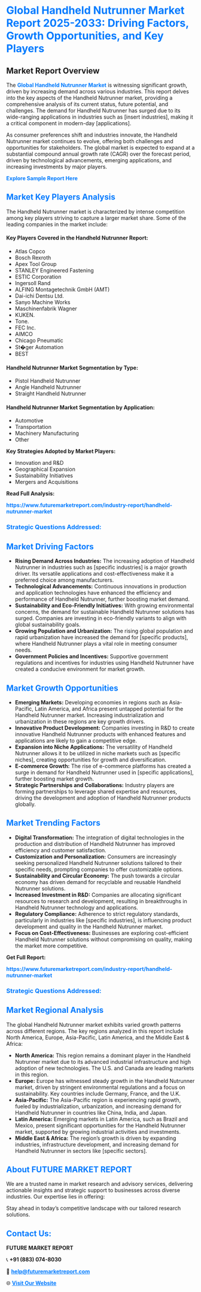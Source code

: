 <h1 style="color: #007BFF;">Global Handheld Nutrunner Market Report 2025-2033: Driving Factors, Growth Opportunities, and Key Players</h1>

<section id="overview">
<h2>Market Report Overview</h2>
<p>The <a href="https://www.futuremarketreport.com/industry-report/handheld-nutrunner-market" style="color: #007BFF; text-decoration: none;"><strong>Global Handheld Nutrunner Market</strong></a> is witnessing significant growth, driven by increasing demand across various industries. This report delves into the key aspects of the Handheld Nutrunner market, providing a comprehensive analysis of its current status, future potential, and challenges. The demand for Handheld Nutrunner has surged due to its wide-ranging applications in industries such as [insert industries], making it a critical component in modern-day [applications].</p>
<p>As consumer preferences shift and industries innovate, the Handheld Nutrunner market continues to evolve, offering both challenges and opportunities for stakeholders. The global market is expected to expand at a substantial compound annual growth rate (CAGR) over the forecast period, driven by technological advancements, emerging applications, and increasing investments by major players.</p>
</section>

<section id="overview">
<p><a href="https://www.futuremarketreport.com/request-sample/reportId=27296" style="color: #007BFF; text-decoration: none;"><strong>Explore Sample Report Here</strong></a></p>
</section>

<section id="key-players">
<h2 style="color: #007BFF;">Market Key Players Analysis</h2>
<p>The Handheld Nutrunner market is characterized by intense competition among key players striving to capture a larger market share. Some of the leading companies in the market include:</p>
<h4>Key Players Covered in the Handheld Nutrunner Report:</h4>
<ul><li>Atlas Copco</li><li>Bosch Rexroth</li><li>Apex Tool Group</li><li>STANLEY Engineered Fastening</li><li>ESTIC Corporation</li><li>Ingersoll Rand</li><li>ALFING Montagetechnik GmbH (AMT)</li><li>Dai-ichi Dentsu Ltd.</li><li>Sanyo Machine Works</li><li>Maschinenfabrik Wagner</li><li>KUKEN.</li><li>Tone.</li><li>FEC Inc.</li><li>AIMCO</li><li>Chicago Pneumatic</li><li>St�ger Automation</li><li>BEST</li></ul>
<h4>Handheld Nutrunner Market Segmentation by Type:</h4>
<ul><li>Pistol Handheld Nutrunner</li><li>Angle Handheld Nutrunner</li><li>Straight Handheld Nutrunner</li></ul>

<h4>Handheld Nutrunner Market Segmentation by Application:</h4>
<ul><li>Automotive</li><li>Transportation</li><li>Machinery Manufacturing</li><li>Other</li></ul>
<p><strong>Key Strategies Adopted by Market Players:</strong></p>
<ul>
<li>Innovation and R&D</li>
<li>Geographical Expansion</li>
<li>Sustainability Initiatives</li>
<li>Mergers and Acquisitions</li>
</ul>
</section>

<section>
<p><strong>Read Full Analysis: </strong></p><a href="https://www.futuremarketreport.com/industry-report/handheld-nutrunner-market" style="color: #007BFF; text-decoration: none;"><strong>https://www.futuremarketreport.com/industry-report/handheld-nutrunner-market</strong></a>
<h3 style="color: #007BFF;">Strategic Questions Addressed:</h3>
</section>

<section id="driving-factors">
<h2 style="color: #007BFF;">Market Driving Factors</h2>
<ul>
<li><strong>Rising Demand Across Industries:</strong> The increasing adoption of Handheld Nutrunner in industries such as [specific industries] is a major growth driver. Its versatile applications and cost-effectiveness make it a preferred choice among manufacturers.</li>
<li><strong>Technological Advancements:</strong> Continuous innovations in production and application technologies have enhanced the efficiency and performance of Handheld Nutrunner, further boosting market demand.</li>
<li><strong>Sustainability and Eco-Friendly Initiatives:</strong> With growing environmental concerns, the demand for sustainable Handheld Nutrunner solutions has surged. Companies are investing in eco-friendly variants to align with global sustainability goals.</li>
<li><strong>Growing Population and Urbanization:</strong> The rising global population and rapid urbanization have increased the demand for [specific products], where Handheld Nutrunner plays a vital role in meeting consumer needs.</li>
<li><strong>Government Policies and Incentives:</strong> Supportive government regulations and incentives for industries using Handheld Nutrunner have created a conducive environment for market growth.</li>
</ul>
</section>

<section id="growth-opportunities">
<h2 style="color: #007BFF;">Market Growth Opportunities</h2>
<ul>
<li><strong>Emerging Markets:</strong> Developing economies in regions such as Asia-Pacific, Latin America, and Africa present untapped potential for the Handheld Nutrunner market. Increasing industrialization and urbanization in these regions are key growth drivers.</li>
<li><strong>Innovative Product Development:</strong> Companies investing in R&D to create innovative Handheld Nutrunner products with enhanced features and applications are likely to gain a competitive edge.</li>
<li><strong>Expansion into Niche Applications:</strong> The versatility of Handheld Nutrunner allows it to be utilized in niche markets such as [specific niches], creating opportunities for growth and diversification.</li>
<li><strong>E-commerce Growth:</strong> The rise of e-commerce platforms has created a surge in demand for Handheld Nutrunner used in [specific applications], further boosting market growth.</li>
<li><strong>Strategic Partnerships and Collaborations:</strong> Industry players are forming partnerships to leverage shared expertise and resources, driving the development and adoption of Handheld Nutrunner products globally.</li>
</ul>
</section>

<section id="trending-factors">
<h2 style="color: #007BFF;">Market Trending Factors</h2>
<ul>
<li><strong>Digital Transformation:</strong> The integration of digital technologies in the production and distribution of Handheld Nutrunner has improved efficiency and customer satisfaction.</li>
<li><strong>Customization and Personalization:</strong> Consumers are increasingly seeking personalized Handheld Nutrunner solutions tailored to their specific needs, prompting companies to offer customizable options.</li>
<li><strong>Sustainability and Circular Economy:</strong> The push towards a circular economy has driven demand for recyclable and reusable Handheld Nutrunner solutions.</li>
<li><strong>Increased Investment in R&D:</strong> Companies are allocating significant resources to research and development, resulting in breakthroughs in Handheld Nutrunner technology and applications.</li>
<li><strong>Regulatory Compliance:</strong> Adherence to strict regulatory standards, particularly in industries like [specific industries], is influencing product development and quality in the Handheld Nutrunner market.</li>
<li><strong>Focus on Cost-Effectiveness:</strong> Businesses are exploring cost-efficient Handheld Nutrunner solutions without compromising on quality, making the market more competitive.</li>
</ul>
</section>

<section>
<p><strong>Get Full Report: </strong></p><a href="https://www.futuremarketreport.com/industry-report/handheld-nutrunner-market" style="color: #007BFF; text-decoration: none;"><strong>https://www.futuremarketreport.com/industry-report/handheld-nutrunner-market</strong></a>
<h3 style="color: #007BFF;">Strategic Questions Addressed:</h3>
</section>


<section id="regional-analysis">
<h2 style="color: #007BFF;">Market Regional Analysis</h2>
<p>The global Handheld Nutrunner market exhibits varied growth patterns across different regions. The key regions analyzed in this report include North America, Europe, Asia-Pacific, Latin America, and the Middle East & Africa:</p>
<ul>
<li><strong>North America:</strong> This region remains a dominant player in the Handheld Nutrunner market due to its advanced industrial infrastructure and high adoption of new technologies. The U.S. and Canada are leading markets in this region.</li>
<li><strong>Europe:</strong> Europe has witnessed steady growth in the Handheld Nutrunner market, driven by stringent environmental regulations and a focus on sustainability. Key countries include Germany, France, and the U.K.</li>
<li><strong>Asia-Pacific:</strong> The Asia-Pacific region is experiencing rapid growth, fueled by industrialization, urbanization, and increasing demand for Handheld Nutrunner in countries like China, India, and Japan.</li>
<li><strong>Latin America:</strong> Emerging markets in Latin America, such as Brazil and Mexico, present significant opportunities for the Handheld Nutrunner market, supported by growing industrial activities and investments.</li>
<li><strong>Middle East & Africa:</strong> The region’s growth is driven by expanding industries, infrastructure development, and increasing demand for Handheld Nutrunner in sectors like [specific sectors].</li>
</ul>
</section>

<footer>
<h2 style="color: #007BFF;">About FUTURE MARKET REPORT</h2>
<p>We are a trusted name in market research and advisory services, delivering actionable insights and strategic support to businesses across diverse industries. Our expertise lies in offering:</p>

<p>Stay ahead in today’s competitive landscape with our tailored research solutions.</p>

<h2 style="color: #007BFF;">Contact Us:</h2>
<p><strong>FUTURE MARKET REPORT</strong></p>
<p>📞 <strong>+91 (883) 074-8030</strong></p>
<p>📧 <strong><a href="mailto:help@futuremarketreport.com" style="color: #007BFF;">help@futuremarketreport.com</a></strong></p>
<p>🌐 <strong><a href="https://www.futuremarketreport.com/" style="color: #007BFF;">Visit Our Website</a></strong></p>
</footer>